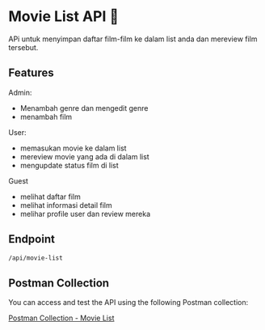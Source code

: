 # Movie List API 🎥

APi untuk menyimpan daftar film-film ke dalam list anda dan mereview film tersebut.

## Features

Admin:
- Menambah genre dan mengedit genre
- menambah film

User:
- memasukan movie ke dalam list
- mereview movie yang ada di dalam list
- mengupdate status film di list

Guest
- melihat daftar film
- melihat informasi detail film
- melihar profile user dan review mereka

## Endpoint
```sh
/api/movie-list
```

## Postman Collection

You can access and test the API using the following Postman collection:

[Postman Collection - Movie List ](https://documenter.getpostman.com/view/36968510/2sB2cd6Jp2)









  

